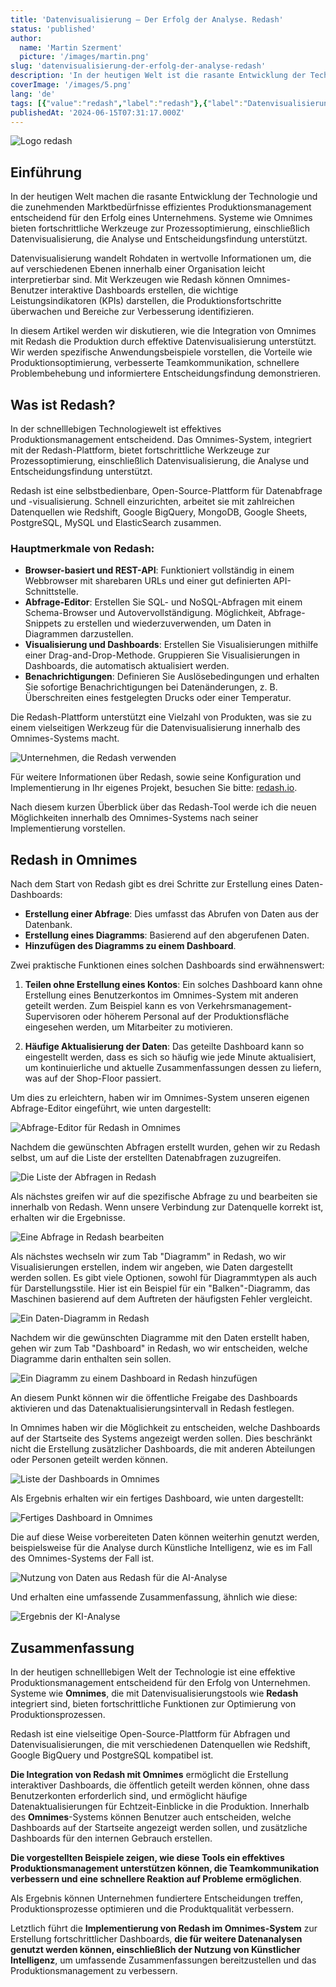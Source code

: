 ```yaml
---
title: 'Datenvisualisierung – Der Erfolg der Analyse. Redash'
status: 'published'
author:
  name: 'Martin Szerment'
  picture: '/images/martin.png'
slug: 'datenvisualisierung-der-erfolg-der-analyse-redash'
description: 'In der heutigen Welt ist die rasante Entwicklung der Technologie und die zunehmenden Marktbedürfnisse machen effizientes Produktionsmanagement für den Erfolg eines Unternehmens entscheidend. Systeme wie Omnimes bieten fortschrittliche Werkzeuge zur Prozessoptimierung, einschließlich Datenvisualisierung, die Analyse und Entscheidungsfindung unterstützt.'
coverImage: '/images/5.png'
lang: 'de'
tags: [{"value":"redash","label":"redash"},{"label":"Datenvisualisierung","value":"datenvisualisierung"},{"value":"bigData","label":"big data"},{"label":"Berichte","value":"berichte"}]
publishedAt: '2024-06-15T07:31:17.000Z'
---
```


![Logo redash](/images/image-U2ND.png)

## Einführung

In der heutigen Welt machen die rasante Entwicklung der Technologie und die zunehmenden Marktbedürfnisse effizientes Produktionsmanagement entscheidend für den Erfolg eines Unternehmens. Systeme wie Omnimes bieten fortschrittliche Werkzeuge zur Prozessoptimierung, einschließlich Datenvisualisierung, die Analyse und Entscheidungsfindung unterstützt.

Datenvisualisierung wandelt Rohdaten in wertvolle Informationen um, die auf verschiedenen Ebenen innerhalb einer Organisation leicht interpretierbar sind. Mit Werkzeugen wie Redash können Omnimes-Benutzer interaktive Dashboards erstellen, die wichtige Leistungsindikatoren (KPIs) darstellen, die Produktionsfortschritte überwachen und Bereiche zur Verbesserung identifizieren.

In diesem Artikel werden wir diskutieren, wie die Integration von Omnimes mit Redash die Produktion durch effektive Datenvisualisierung unterstützt. Wir werden spezifische Anwendungsbeispiele vorstellen, die Vorteile wie Produktionsoptimierung, verbesserte Teamkommunikation, schnellere Problembehebung und informiertere Entscheidungsfindung demonstrieren.

## Was ist Redash?

In der schnelllebigen Technologiewelt ist effektives Produktionsmanagement entscheidend. Das Omnimes-System, integriert mit der Redash-Plattform, bietet fortschrittliche Werkzeuge zur Prozessoptimierung, einschließlich Datenvisualisierung, die Analyse und Entscheidungsfindung unterstützt.

Redash ist eine selbstbedienbare, Open-Source-Plattform für Datenabfrage und -visualisierung. Schnell einzurichten, arbeitet sie mit zahlreichen Datenquellen wie Redshift, Google BigQuery, MongoDB, Google Sheets, PostgreSQL, MySQL und ElasticSearch zusammen.

### Hauptmerkmale von Redash:

- **Browser-basiert und REST-API**: Funktioniert vollständig in einem Webbrowser mit sharebaren URLs und einer gut definierten API-Schnittstelle.
- **Abfrage-Editor**: Erstellen Sie SQL- und NoSQL-Abfragen mit einem Schema-Browser und Autovervollständigung. Möglichkeit, Abfrage-Snippets zu erstellen und wiederzuverwenden, um Daten in Diagrammen darzustellen.
- **Visualisierung und Dashboards**: Erstellen Sie Visualisierungen mithilfe einer Drag-and-Drop-Methode. Gruppieren Sie Visualisierungen in Dashboards, die automatisch aktualisiert werden.
- **Benachrichtigungen**: Definieren Sie Auslösebedingungen und erhalten Sie sofortige Benachrichtigungen bei Datenänderungen, z. B. Überschreiten eines festgelegten Drucks oder einer Temperatur.

Die Redash-Plattform unterstützt eine Vielzahl von Produkten, was sie zu einem vielseitigen Werkzeug für die Datenvisualisierung innerhalb des Omnimes-Systems macht.

![Unternehmen, die Redash verwenden](/images/image-AzMT.png)

Für weitere Informationen über Redash, sowie seine Konfiguration und Implementierung in Ihr eigenes Projekt, besuchen Sie bitte: [redash.io](https://redash.io).

Nach diesem kurzen Überblick über das Redash-Tool werde ich die neuen Möglichkeiten innerhalb des Omnimes-Systems nach seiner Implementierung vorstellen.

## Redash in Omnimes

Nach dem Start von Redash gibt es drei Schritte zur Erstellung eines Daten-Dashboards:

- **Erstellung einer Abfrage**: Dies umfasst das Abrufen von Daten aus der Datenbank.
- **Erstellung eines Diagramms**: Basierend auf den abgerufenen Daten.
- **Hinzufügen des Diagramms zu einem Dashboard**.

Zwei praktische Funktionen eines solchen Dashboards sind erwähnenswert:

1. **Teilen ohne Erstellung eines Kontos**: Ein solches Dashboard kann ohne Erstellung eines Benutzerkontos im Omnimes-System mit anderen geteilt werden. Zum Beispiel kann es von Verkehrsmanagement-Supervisoren oder höherem Personal auf der Produktionsfläche eingesehen werden, um Mitarbeiter zu motivieren.

2. **Häufige Aktualisierung der Daten**: Das geteilte Dashboard kann so eingestellt werden, dass es sich so häufig wie jede Minute aktualisiert, um kontinuierliche und aktuelle Zusammenfassungen dessen zu liefern, was auf der Shop-Floor passiert.

Um dies zu erleichtern, haben wir im Omnimes-System unseren eigenen Abfrage-Editor eingeführt, wie unten dargestellt:

![Abfrage-Editor für Redash in Omnimes](/images/redash1-k5Mj.png)

Nachdem die gewünschten Abfragen erstellt wurden, gehen wir zu Redash selbst, um auf die Liste der erstellten Datenabfragen zuzugreifen.

![Die Liste der Abfragen in Redash](/images/image-UyNT.png)

Als nächstes greifen wir auf die spezifische Abfrage zu und bearbeiten sie innerhalb von Redash. Wenn unsere Verbindung zur Datenquelle korrekt ist, erhalten wir die Ergebnisse.

![Eine Abfrage in Redash bearbeiten](/images/image-k1OT.png)

Als nächstes wechseln wir zum Tab "Diagramm" in Redash, wo wir Visualisierungen erstellen, indem wir angeben, wie Daten dargestellt werden sollen. Es gibt viele Optionen, sowohl für Diagrammtypen als auch für Darstellungsstile. Hier ist ein Beispiel für ein "Balken"-Diagramm, das Maschinen basierend auf dem Auftreten der häufigsten Fehler vergleicht.

![Ein Daten-Diagramm in Redash](/images/image-Y2MT.png)

Nachdem wir die gewünschten Diagramme mit den Daten erstellt haben, gehen wir zum Tab "Dashboard" in Redash, wo wir entscheiden, welche Diagramme darin enthalten sein sollen.

![Ein Diagramm zu einem Dashboard in Redash hinzufügen](/images/image-c4MD.png)

An diesem Punkt können wir die öffentliche Freigabe des Dashboards aktivieren und das Datenaktualisierungsintervall in Redash festlegen.

In Omnimes haben wir die Möglichkeit zu entscheiden, welche Dashboards auf der Startseite des Systems angezeigt werden sollen. Dies beschränkt nicht die Erstellung zusätzlicher Dashboards, die mit anderen Abteilungen oder Personen geteilt werden können.

![Liste der Dashboards in Omnimes](/images/redash2-MyNj.png)

Als Ergebnis erhalten wir ein fertiges Dashboard, wie unten dargestellt:

![Fertiges Dashboard in Omnimes](/images/redash3-c1Nz.png)

Die auf diese Weise vorbereiteten Daten können weiterhin genutzt werden, beispielsweise für die Analyse durch Künstliche Intelligenz, wie es im Fall des Omnimes-Systems der Fall ist.

![Nutzung von Daten aus Redash für die AI-Analyse](/images/redash4-M2MD.png)

Und erhalten eine umfassende Zusammenfassung, ähnlich wie diese:

![Ergebnis der KI-Analyse](/images/redash5-I4Nj.png)

## Zusammenfassung

In der heutigen schnelllebigen Welt der Technologie ist eine effektive Produktionsmanagement entscheidend für den Erfolg von Unternehmen. Systeme wie **Omnimes**, die mit Datenvisualisierungstools wie **Redash** integriert sind, bieten fortschrittliche Funktionen zur Optimierung von Produktionsprozessen.

Redash ist eine vielseitige Open-Source-Plattform für Abfragen und Datenvisualisierungen, die mit verschiedenen Datenquellen wie Redshift, Google BigQuery und PostgreSQL kompatibel ist.

**Die Integration von Redash mit Omnimes** ermöglicht die Erstellung interaktiver Dashboards, die öffentlich geteilt werden können, ohne dass Benutzerkonten erforderlich sind, und ermöglicht häufige Datenaktualisierungen für Echtzeit-Einblicke in die Produktion. Innerhalb des **Omnimes**-Systems können Benutzer auch entscheiden, welche Dashboards auf der Startseite angezeigt werden sollen, und zusätzliche Dashboards für den internen Gebrauch erstellen.

**Die vorgestellten Beispiele zeigen, wie diese Tools ein effektives Produktionsmanagement unterstützen können, die Teamkommunikation verbessern und eine schnellere Reaktion auf Probleme ermöglichen**.

Als Ergebnis können Unternehmen fundiertere Entscheidungen treffen, Produktionsprozesse optimieren und die Produktqualität verbessern.

Letztlich führt die **Implementierung von Redash im Omnimes-System** zur Erstellung fortschrittlicher Dashboards, **die für weitere Datenanalysen genutzt werden können, einschließlich der Nutzung von Künstlicher Intelligenz**, um umfassende Zusammenfassungen bereitzustellen und das Produktionsmanagement zu verbessern.